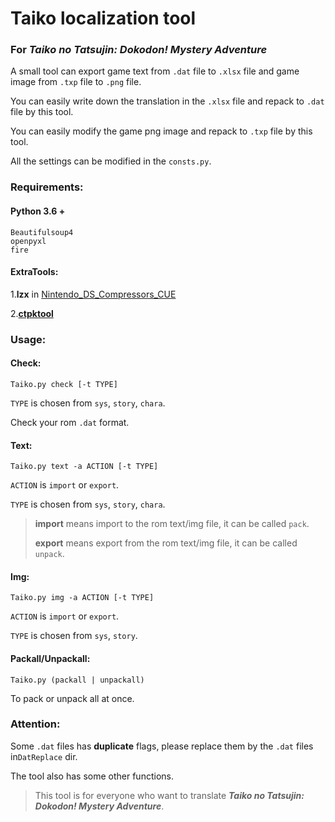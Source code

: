 # Taiko localization tool

### For *Taiko no Tatsujin: Dokodon! Mystery Adventure*

A small tool can export game text from `.dat` file to `.xlsx` file and game image from `.txp` file to `.png` file.

You can easily write down the translation in the `.xlsx` file and repack to `.dat` file by this tool.

You can easily modify the game png image and repack to `.txp` file by this tool.

All the settings can be modified in the `consts.py`.

### Requirements:

#### Python 3.6 +

```
Beautifulsoup4
openpyxl
fire
```

#### ExtraTools:

1.**lzx** in [Nintendo_DS_Compressors_CUE](http://www.romhacking.net/utilities/826/)

2.[**ctpktool**](https://github.com/dnasdw/ctpktool/releases)

### Usage:

#### Check:

```
Taiko.py check [-t TYPE]
```

`TYPE` is chosen from `sys`, `story`, `chara`.

Check your rom `.dat` format.

#### Text:

```
Taiko.py text -a ACTION [-t TYPE]
```

`ACTION` is `import` or `export`.

`TYPE` is chosen from `sys`, `story`, `chara`.

> **import** means import to the rom text/img file, it can be called `pack`.
>
> **export** means export from the rom text/img file, it can be called `unpack`.

#### Img:

```
Taiko.py img -a ACTION [-t TYPE]
```

`ACTION` is `import` or `export`.

`TYPE` is chosen from `sys`, `story`.

#### Packall/Unpackall:

```
Taiko.py (packall | unpackall)
```

To pack or unpack all at once.

### Attention:

Some `.dat` files has **duplicate** flags, please replace them by the `.dat` files in`DatReplace` dir.

The tool also has some other functions.

> This tool is for everyone who want to translate ***Taiko no Tatsujin: Dokodon! Mystery Adventure***.









